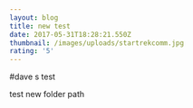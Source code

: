 ```yaml
---
layout: blog
title: new test
date: 2017-05-31T18:28:21.550Z
thumbnail: /images/uploads/startrekcomm.jpg
rating: '5'
---
```

#dave s test

test new folder path
